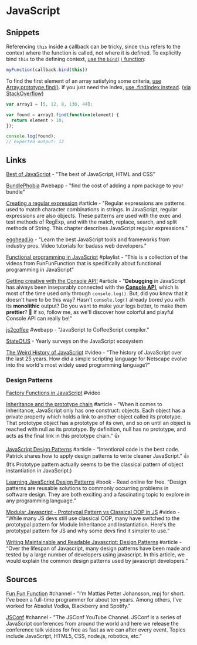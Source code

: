 # JavaScript

## Snippets

Referencing `this` inside a callback can be tricky, since `this` refers to the context where the function is called, not where it is defined. To explicitly bind `this` to the defining context, [use the `bind()` function](https://developer.mozilla.org/en-US/docs/Web/JavaScript/Reference/Global_Objects/Function/bind):

```javascript
myFunction(callback.bind(this))
```

To find the first element of an array satisfying some criteria, [use Array.prototype.find\(\)](https://developer.mozilla.org/en-US/docs/Web/JavaScript/Reference/Global_Objects/Array/find). If you just need the index, [use .findIndex instead](https://developer.mozilla.org/en-US/docs/Web/JavaScript/Reference/Global_Objects/Array/findIndex). \([via StackOverflow](https://stackoverflow.com/a/18520276/937377)\)

```javascript
var array1 = [5, 12, 8, 130, 44];

var found = array1.find(function(element) {
  return element > 10;
});

console.log(found);
// expected output: 12
```

## Links

[Best of JavaScript](https://bestofjs.org/) - "The best of JavaScript, HTML and CSS"

[BundlePhobia](https://bundlephobia.com/) \#webapp - "find the cost of adding a npm package to your bundle"

[Creating a regular expression](https://developer.mozilla.org/en-US/docs/Web/JavaScript/Guide/Regular_Expressions) \#article - "Regular expressions are patterns used to match character combinations in strings. In JavaScript, regular expressions are also objects. These patterns are used with the exec and test methods of RegExp, and with the match, replace, search, and split methods of String. This chapter describes JavaScript regular expressions."

[egghead.io](https://egghead.io/) - "Learn the best JavaScript tools and frameworks from industry pros. Video tutorials for badass web developers."

[Functional programming in JavaScript](https://www.youtube.com/playlist?list=PL0zVEGEvSaeEd9hlmCXrk5yUyqUag-n84) \#playlist - "This is a collection of the videos from FunFunFunction that is specifically about functional programming in JavaScript"

[Getting creative with the Console API!](https://areknawo.com/getting-creative-with-the-console-api/) \#article - "**Debugging** in JavaScript has always been inseparably connected with the [**Console API**](https://developer.mozilla.org/en-US/docs/Web/API/Console), which is most of the time used only through `console.log()`. But, did you know that it doesn't have to be this way? Hasn't `console.log()` already bored you with its **monolithic** output? Do you want to make your logs better, to make them **prettier**? 💅 If so, follow me, as we'll discover how colorful and playful Console API can really be!"

[js2coffee](http://js2.coffee/) \#webapp - "JavaScript to CoffeeScript compiler."

[StateOfJS](https://stateofjs.com/) - Yearly surveys on the JavaScript ecosystem

[The Weird History of JavaScript](https://www.youtube.com/watch?v=Sh6lK57Cuk4&list=PLIilwIraDV2J8hueIWIwvkT3NvfuSChe7&index=3&t=11s) \#video - "The history of JavaScript over the last 25 years. How did a simple scripting language for Netscape evolve into the world's most widely used programming language?"

### **Design Patterns**

[Factory Functions in JavaScript](https://www.youtube.com/watch?v=ImwrezYhw4w&feature=youtu.be) \#video

[Inheritance and the prototype chain](https://developer.mozilla.org/en-US/docs/Web/JavaScript/Inheritance_and_the_prototype_chain) \#article - “When it comes to inheritance, JavaScript only has one construct: objects. Each object has a private property which holds a link to another object called its prototype. That prototype object has a prototype of its own, and so on until an object is reached with null as its prototype. By definition, null has no prototype, and acts as the final link in this prototype chain.” 👍

[JavaScript Design Patterns](https://seesparkbox.com/foundry/javascript_design_patterns) \#article - “Intentional code is the best code. Patrick shares how to apply design patterns to write cleaner JavaScript.” 👍 \(It’s Prototype pattern actually seems to be the classical pattern of object instantiation in JavaScript.\)

[Learning JavaScript Design Patterns](https://addyosmani.com/resources/essentialjsdesignpatterns/book/) \#book - Read online for free. “Design patterns are reusable solutions to commonly occurring problems in software design. They are both exciting and a fascinating topic to explore in any programming language.”

[Modular Javascript - Prototypal Pattern vs Classical OOP in JS](https://www.youtube.com/watch?v=doXpW5AD60Q) \#video - “While many JS devs still use classical OOP, many have switched to the prototypal pattern for Module Inheritance and Instantiation.  Here's the prototypal pattern for JS and why some devs find it simpler to use.”

[Writing Maintainable and Readable Javascript: Design Patterns](https://www.javascriptjanuary.com/blog/writing-maintainable-and-readable-javascript-design-patterns) \#article - “Over the lifespan of Javascript, many design patterns have been made and tested by a large number of developers using javascript. In this article, we would explain the common design patterns used by javascript developers.”

## Sources

[Fun Fun Function](https://www.youtube.com/channel/UCO1cgjhGzsSYb1rsB4bFe4Q) \#channel - "I’m Mattias Petter Johansson, mpj for short. I’ve been a full-time programmer for about ten years. Among others, I've worked for Absolut Vodka, Blackberry and Spotify."

[JSConf](https://www.youtube.com/channel/UCzoVCacndDCfGDf41P-z0iA) \#channel - "The JSConf YouTube Channel. JSConf is a series of JavaScript conferences from around the world and here we release the conference talk videos for free as fast as we can after every event. Topics include JavaScript, HTML5, CSS, node.js, robotics, etc."

